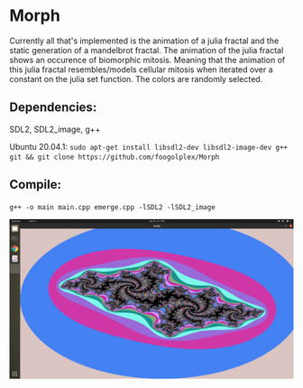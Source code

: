 # Morph
Currently all that's implemented is the animation of a julia fractal and the static generation of a mandelbrot fractal. The animation of the julia fractal shows an occurence of biomorphic mitosis. Meaning that the animation of this julia fractal resembles/models cellular mitosis when iterated over a constant on the julia set function. The colors are randomly selected.


## Dependencies:
SDL2, SDL2_image, g++


Ubuntu 20.04.1: `sudo apt-get install libsdl2-dev libsdl2-image-dev g++ git && git clone https://github.com/foogolplex/Morph`


## Compile:
`g++ -o main main.cpp emerge.cpp -lSDL2 -lSDL2_image`


![Alt text](morph_screenshot.png?raw=true)
